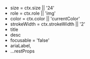 - size = ctx.size || '24'
- role = ctx.role || 'img'
- color = ctx.color || 'currentColor'
- strokeWidth = ctx.strokeWidth || '2'
- title
- desc
- focusable = 'false'
- ariaLabel,
- ...restProps